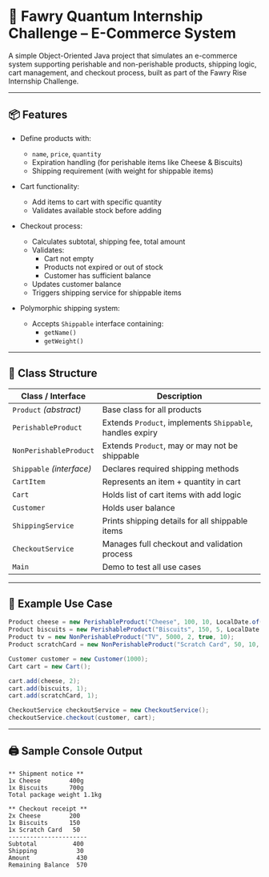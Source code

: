# 🛒 Fawry Quantum Internship Challenge – E-Commerce System

A simple Object-Oriented Java project that simulates an e-commerce system supporting perishable and non-perishable products, shipping logic, cart management, and checkout process, built as part of the Fawry Rise Internship Challenge.

---

## 📦 Features

- Define products with:
  - `name`, `price`, `quantity`
  - Expiration handling (for perishable items like Cheese & Biscuits)
  - Shipping requirement (with weight for shippable items)
  
- Cart functionality:
  - Add items to cart with specific quantity
  - Validates available stock before adding

- Checkout process:
  - Calculates subtotal, shipping fee, total amount
  - Validates:
    - Cart not empty
    - Products not expired or out of stock
    - Customer has sufficient balance
  - Updates customer balance
  - Triggers shipping service for shippable items

- Polymorphic shipping system:
  - Accepts `Shippable` interface containing:
    - `getName()`
    - `getWeight()`

---

## 🧩 Class Structure

| Class / Interface      | Description |
|------------------------|-------------|
| `Product` *(abstract)* | Base class for all products |
| `PerishableProduct`    | Extends `Product`, implements `Shippable`, handles expiry |
| `NonPerishableProduct` | Extends `Product`, may or may not be shippable |
| `Shippable` *(interface)* | Declares required shipping methods |
| `CartItem`             | Represents an item + quantity in cart |
| `Cart`                 | Holds list of cart items with add logic |
| `Customer`             | Holds user balance |
| `ShippingService`      | Prints shipping details for all shippable items |
| `CheckoutService`      | Manages full checkout and validation process |
| `Main`                 | Demo to test all use cases |

---

## 📌 Example Use Case

```java
Product cheese = new PerishableProduct("Cheese", 100, 10, LocalDate.of(2025, 7, 5), 0.4);
Product biscuits = new PerishableProduct("Biscuits", 150, 5, LocalDate.of(2025, 7, 10), 0.7);
Product tv = new NonPerishableProduct("TV", 5000, 2, true, 10);
Product scratchCard = new NonPerishableProduct("Scratch Card", 50, 10, false, 0);

Customer customer = new Customer(1000);
Cart cart = new Cart();

cart.add(cheese, 2);
cart.add(biscuits, 1);
cart.add(scratchCard, 1);

CheckoutService checkoutService = new CheckoutService();
checkoutService.checkout(customer, cart);
```
---

## 🖨️ Sample Console Output
```
** Shipment notice **
1x Cheese        400g
1x Biscuits      700g
Total package weight 1.1kg

** Checkout receipt **
2x Cheese        200
1x Biscuits      150
1x Scratch Card   50
----------------------
Subtotal          400
Shipping           30
Amount             430
Remaining Balance  570
```
